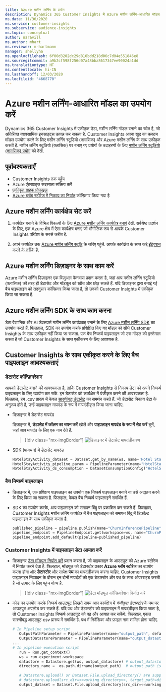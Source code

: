 ```yaml
---
title: Azure मशीन लर्निंग के प्रयोग
description: Dynamics 365 Customer Insights में Azure मशीन लर्निंग-आधारित मॉडल का उपयोग करें.
ms.date: 11/30/2020
ms.service: customer-insights
ms.subservice: audience-insights
ms.topic: conceptual
author: naravill
ms.author: mhart
ms.reviewer: m-hartmann
manager: shellyha
ms.openlocfilehash: 6f00d3202dc29d810bdd218d06c7d04e551846e8
ms.sourcegitcommit: a9b2cf598f256d07a48bba8617347ee90024a1dd
ms.translationtype: HT
ms.contentlocale: hi-IN
ms.lasthandoff: 12/03/2020
ms.locfileid: "4668770"
---
```

# <a name="use-azure-machine-learning-based-models"></a>Azure मशीन लर्निंग-आधारित मॉडल का उपयोग करें

Dynamics 365 Customer Insights में एकीकृत डेटा, मशीन लर्निंग मॉडल बनाने का स्रोत है, जो अतिरिक्त व्यावसायिक इनसाइट्स उत्पन्न कर सकता है. Customer Insights अपना खुद का कस्टम मॉडल उपयोग करने के लिए मशीन लर्निंग स्टूडियो (क्लासिक) और Azure मशीन लर्निंग के साथ एकीकृत करती है. मशीन लर्निंग स्टूडियो (क्लासिक) पर बनाए गए प्रयोगों के उदाहरणों के लिए [मशीन लर्निंग स्टूडियो (क्लासिक) प्रयोग](machine-learning-studio-experiments.md) को देखें. 

## <a name="prerequisites"></a>पूर्वावश्यकताएँ

- Customer Insights तक पहुँच
- Azure एंटरप्राइज सदस्यता सक्रिय करें
- [एकीकृत ग्राहक प्रोफाइल](data-unification.md)
- [Azure ब्लॉब स्टोरेज में निकाय का निर्यात](export-azure-blob-storage.md) कॉन्फ़िगर किया गया है

## <a name="set-up-azure-machine-learning-workspace"></a>Azure मशीन लर्निंग कार्यक्षेत्र सेट करें

1. कार्यक्षेत्र बनाने के विभिन्न विकल्पों के लिए [Azure मशीन लर्निंग कार्यक्षेत्र बनाएं](https://docs.microsoft.com/azure/machine-learning/concept-workspace#-create-a-workspace) देखें. सर्वश्रेष्ठ प्रदर्शन के लिए, एक Azure क्षेत्र में ऐसा कार्यक्षेत्र बनाएं जो भौगोलिक रूप से आपके Customer Insights परिवेश के सबसे करीब है.

1. अपने कार्यक्षेत्र तक [Azure मशीन लर्निंग स्टूडि](https://ml.azure.com/) के जरिए पहुंचें. आपके कार्यक्षेत्र के साथ कई [इंट्रेक्शन करने के तरीके](https://docs.microsoft.com/azure/machine-learning/concept-workspace#tools-for-workspace-interaction) हैं.

## <a name="work-with-azure-machine-learning-designer"></a>Azure मशीन लर्निंग डिज़ाइनर के साथ काम करें

Azure मशीन लर्निंग डिज़ाइनर एक विज़ुअल कैनवास प्रदान करता है, जहां आप मशीन लर्निंग स्टूडियो (क्लासिक) की तरह ही डेटासेट और मॉड्यूल को खींच और छोड़ सकते हैं. यदि डिज़ाइनर द्वारा बनाई गई बैच पाइपलाइन को तदनुसार कॉन्फ़िगर किया जाता है, तो उनको Customer Insights में एकीकृत किया जा सकता है. 
   
## <a name="working-with-azure-machine-learning-sdk"></a>Azure मशीन लर्निंग SDK के साथ काम करना

डेटा वैज्ञानिक और AI डेवलपर्स मशीन लर्निंग कार्यप्रवाह बनाने के लिए [Azure मशीन लर्निंग SDK](https://docs.microsoft.com/python/api/overview/azure/ml/?view=azure-ml-py&preserve-view=true) का उपयोग करते हैं. फिलहाल, SDK का उपयोग करके प्रशिक्षित किए गए मॉडल को सीधे Customer Insights के साथ एकीकृत नहीं किया जा सकता. एक बैच निष्कर्ष पाइपलाइन जो उस मॉडल को इस्तेमाल करता है जो Customer Insights के साथ एकीकरण के लिए आवश्यक है.

## <a name="batch-pipeline-requirements-to-integrate-with-customer-insights"></a>Customer Insights के साथ एकीकृत करने के लिए बैच पाइपलाइन आवश्यकताएं

### <a name="dataset-configuration"></a>डेटासेट कॉन्फ़िगरेशन

आपको डेटासेट बनाने की आवश्यकता है, ताकि Customer Insights से निकाय डेटा को अपने निष्कर्ष पाइपलाइन के लिए उपयोग कर सकें. इन डेटासेट को कार्यक्षेत्र में पंजीकृत करने की आवश्यकता है. फिलहाल, हम .csv प्रारूप में केवल [सारणीबद्ध डेटासेट](https://docs.microsoft.com/azure/machine-learning/how-to-create-register-datasets#tabulardataset) का समर्थन करते हैं. जो डेटासेट निकाय डेटा के अनुरूप होते हैं, उन्हें पाइपलाइन मापदंड के रूप में मापदंडीकृत किया जाना चाहिए.
   
* डिज़ाइनर में डेटासेट मापदंड
   
     डिज़ाइनर में, **डेटासेट में कॉलम का चयन करें** खोलें और **पाइपलाइन मापदंड के रूप में सेट करें** चुनें, जहां आप मापदंड के लिए एक नाम देते हैं.

     > [!div class="mx-imgBorder"]
     > ![डिज़ाइनर में डेटासेट मापदंडीकरण](media/intelligence-designer-dataset-parameters.png "डिज़ाइनर में डेटासेट मापदंडीकरण")
   
* SDK (पायथन) में डेटासेट मापदंड
   
   ```python
   HotelStayActivity_dataset = Dataset.get_by_name(ws, name='Hotel Stay Activity Data')
   HotelStayActivity_pipeline_param = PipelineParameter(name="HotelStayActivity_pipeline_param", default_value=HotelStayActivity_dataset)
   HotelStayActivity_ds_consumption = DatasetConsumptionConfig("HotelStayActivity_dataset", HotelStayActivity_pipeline_param)
   ```

### <a name="batch-inference-pipeline"></a>बैच निष्कर्ष पाइपलाइन
  
* डिज़ाइनर में, एक प्रशिक्षण पाइपलाइन का उपयोग एक निष्कर्ष पाइपलाइन बनाने या उसे अद्यतन करने के लिए किया जा सकता है. फिलहाल, केवल बैच निष्कर्ष पाइपलाइनें समर्थित हैं.

* SDK का उपयोग करके, आप पाइपलाइन को समापन बिंदु पर प्रकाशित कर सकते हैं. फिलहाल, Customer Insights मशीन लर्निंग कार्यक्षेत्र में बैच पाइपलाइन को समापन बिंदु में डिफ़ॉल्ट पाइपलाइन के साथ एकीकृत करता है.
   
   ```python
   published_pipeline = pipeline.publish(name="ChurnInferencePipeline", description="Published Churn Inference pipeline")
   pipeline_endpoint = PipelineEndpoint.get(workspace=ws, name="ChurnPipelineEndpoint") 
   pipeline_endpoint.add_default(pipeline=published_pipeline)
   ```

### <a name="import-pipeline-data-into-customer-insights"></a>Customer Insights में पाइपलाइन डेटा आयात करें

* डिज़ाइनर [डेटा मॉड्यूल निर्यात करें](https://docs.microsoft.com/azure/machine-learning/algorithm-module-reference/export-data) प्रदान करता है, जो पाइपलाइन के आउटपुट को Azure स्टोरेज में निर्यात करने देता है. फिलहाल, मॉड्यूल को डेटास्टोर प्रकार **Azure ब्लॉब स्टोरेज** का उपयोग करना होगा और **डेटास्टोर** और सापेक्ष **पथ** का मापदंडीकरण करना चाहिए. Customer Insights पाइपलाइन निष्पादन के दौरान इन दोनों मापदंडों को एक डेटास्टोर और पथ के साथ ओवरराइड करती है जो उत्पाद के लिए पहुंच योग्य है.
   > [!div class="mx-imgBorder"]
   > ![डेटा मॉड्यूल कॉन्फ़िगरेशन निर्यात करें](media/intelligence-designer-importdata.png "डेटा मॉड्यूल कॉन्फ़िगरेशन निर्यात करें")
   
* कोड का उपयोग करके निष्कर्ष आउटपुट लिखते समय आप कार्यक्षेत्र में *पंजीकृत डेटास्टोर* के पथ पर आउटपुट अपलोड कर सकते हैं. यदि पथ और डेटास्टोर को पाइपलाइन में मापदंडीकृत किया जाता है, तो Customer Insights निष्कर्ष आउटपुट को पढ़ और आयात कर सकेंगे. फिलहाल, एकल सारणीबद्ध आउटपुट csv प्रारूप में समर्थित है. पथ में निर्देशिका और फ़ाइल नाम शामिल होना चाहिए.

   ```python
   # In Pipeline setup script
      OutputPathParameter = PipelineParameter(name="output_path", default_value="HotelChurnOutput/HotelChurnOutput.csv")
      OutputDatastoreParameter = PipelineParameter(name="output_datastore", default_value="workspaceblobstore")
   ...
   # In pipeline execution script
      run = Run.get_context()
      ws = run.experiment.workspace
      datastore = Datastore.get(ws, output_datastore) # output_datastore is parameterized
      directory_name =  os.path.dirname(output_path)  # output_path is parameterized.
      
      # Datastore.upload() or Dataset.File.upload_directory() are supported methods to uplaod the data
      # datastore.upload(src_dir=<<working directory>>, target_path=directory_name, overwrite=False, show_progress=True)
      output_dataset = Dataset.File.upload_directory(src_dir=<<working directory>>, target = (datastore, directory_name)) # Remove trailing "/" from directory_name
   ```
